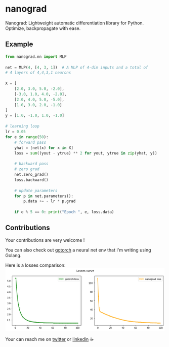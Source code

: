 # nanograd
Nanograd: Lightweight automatic differentiation library for Python. Optimize, backpropagate with ease.

## Example
```python
from nanograd.nn import MLP

net = MLP(4, [4, 3, 1])  # A MLP of 4-dim inputs and a total of
# 4 layers of 4,4,3,1 neurons

X = [
    [2.0, 3.0, 5.0, -2.0],
    [-3.0, 1.0, 4.0, -2.0],
    [2.0, 4.0, 5.0, -5.0],
    [1.0, 3.0, 2.0, -1.0]
]
y = [1.0, -1.0, 1.0, -1.0]

# learning loop
lr = 0.05
for e in range(50):
    # forward pass
    yhat = [net(x) for x in X]
    loss = sum((yout - ytrue) ** 2 for yout, ytrue in zip(yhat, y))

    # backward pass
    # zero grad
    net.zero_grad()
    loss.backward()

    # update parameters
    for p in net.parameters():
        p.data += - lr * p.grad

    if e % 5 == 0: print("Epoch ", e, loss.data)

```
## Contributions

Your contributions are very welcome !

You can also check out [gotorch](https://github.com/Godwinh19/gotorch) a neural net env
that I'm writing using Golang.

Here is a losses comparison:
![losses](assets/losses.png)



Your can reach me on [twitter](https://twitter.com/GodwinHoudji) or [linkedin](https://www.linkedin.com/in/godwin-houdji) ☕